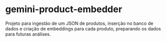 # gemini-product-embedder
Projeto para ingestão de um JSON de produtos, inserção no banco de dados e criação de embeddings para cada produto, preparando os dados para futuras análises.
